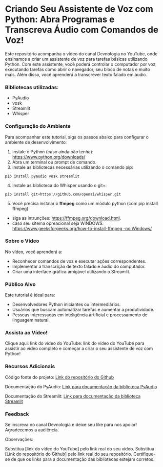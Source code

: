 # Criando Seu Assistente de Voz com Python: Abra Programas e Transcreva Áudio com Comandos de Voz!
Este repositório acompanha o vídeo do canal Devnologia no YouTube, onde ensinamos a criar um assistente de voz para tarefas básicas utilizando Python. Com este assistente, você poderá controlar o computador por voz, executando tarefas como abrir o navegador, seu bloco de notas e muito mais. Além disso, você aprenderá a transcrever texto falado em áudio.

### Bibliotecas utilizadas:
- PyAudio
- vosk
- Streamlit
- Whisper

### Configuração do Ambiente
Para acompanhar este tutorial, siga os passos abaixo para configurar o ambiente de desenvolvimento:

1. Instale o Python (caso ainda não tenha): https://www.python.org/downloads/
2. Abra um terminal ou prompt de comando.
3. Instale as bibliotecas necessárias utilizando o comando pip:
`````
pip install pyaudio vosk streamlit
`````
4. Instale as biblioteca do Whisper usando o git+:
`````
pip install git+https://github.com/openai/whisper.git 
`````
5. Você precisa instalar o **ffmpeg** como um módulo python (com pip install ffmpeg) 
- siga as intrunções: https://ffmpeg.org/download.html.
- caso seu sitema opreacional seja WINDOWS: [https://www.geeksforgeeks.org/how-to-install-ffmpeg -no Windows/](https://www-geeksforgeeks-org.translate.goog/how-to-install-ffmpeg-on-windows/?_x_tr_sl=en&_x_tr_tl=pt&_x_tr_hl=pt-BR&_x_tr_pto=wapp)

### Sobre o Vídeo
No vídeo, você aprenderá a:

- Reconhecer comandos de voz e executar ações correspondentes.
- Implementar a transcrição de texto falado e áudio do computador.
- Criar uma interface gráfica amigável utilizando o Streamlit.

### Público Alvo
Este tutorial é ideal para:

- Desenvolvedores Python iniciantes ou intermediários.
- Usuários que buscam automatizar tarefas e aumentar a produtividade.
- Pessoas interessadas em inteligência artificial e processamento de linguagem natural.

### Assista ao Vídeo!
Clique aqui: link do vídeo do YouTube: link do vídeo do YouTube para assistir ao vídeo completo e começar a criar o seu assistente de voz com Python!

### Recursos Adicionais
Código fonte do projeto: [Link do repositório do Github](https://github.com/Devnologia/virtual-assistent)

Documentação do PyAudio: [Link para documentação da biblioteca PyAudio](https://pypi.org/project/PyAudio/)

Documentação do Streamlit: [Link para documentação da biblioteca Streamlit](https://streamlit.io/)

### Feedback
Se inscreva no canal Devnologia e deixe seu like para nos apoiar! Agradecemos a audiência.

Observações:

Substitua [link do vídeo do YouTube] pelo link real do seu vídeo.
Substitua [Link do repositório do Github] pelo link real do seu repositório.
Certifique-se de que os links para a documentação das bibliotecas estejam corretos.
